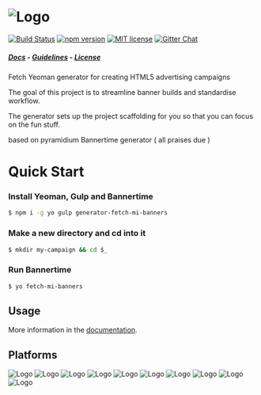 # ![Logo](generators/app/templates/src/base/images/logo.png)

[![Build Status](https://travis-ci.org/bannertime/generator-bannertime.svg?branch=master)](https://travis-ci.org/bannertime/generator-bannertime)
[![npm version](http://img.shields.io/npm/v/generator-bannertime.svg?style=flat)](https://npmjs.org/package/generator-bannertime "View this project on npm")
[![MIT license](http://img.shields.io/badge/license-MIT-brightgreen.svg)](https://bannertime.github.io/license)
[![Gitter Chat](http://img.shields.io/badge/chat-online-brightgreen.svg)](https://bannertime.herokuapp.com)

##### [Docs](https://bannertime.github.io/) - [Guidelines](https://bannertime.github.io/guides/contributing) - [License](https://bannertime.github.io/license)

Fetch Yeoman generator for creating HTML5 advertising campaigns

The goal of this project is to streamline banner builds and standardise workflow.

The generator sets up the project scaffolding for you so that you can focus on the fun stuff.

based on pyramidium Bannertime generator ( all praises due )


# Quick Start

### Install Yeoman, Gulp and Bannertime

```bash
$ npm i -g yo gulp generator-fetch-mi-banners
```


### Make a new directory and cd into it

```bash
$ mkdir my-campaign && cd $_
```


### Run Bannertime

```bash
$ yo fetch-mi-banners
```


## Usage

More information in the [documentation](https://bannertime.github.io/).


## Platforms

![Logo](assets/gulp.png)
![Logo](assets/browsersync.png)
![Logo](assets/sass.png)
![Logo](assets/doubleclick.png)
![Logo](assets/adform.png)
![Logo](assets/sizmek.png)
![Logo](assets/atlas.png)
![Logo](assets/flashtalking.jpg)
![Logo](assets/adwords.png)
![Logo](assets/yeoman.png)


